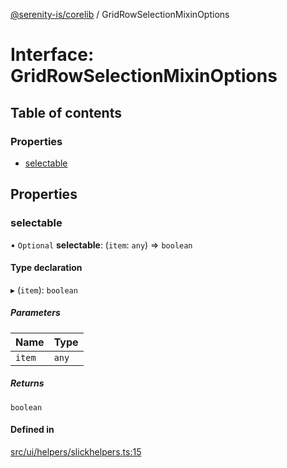 [@serenity-is/corelib](../README.md) / GridRowSelectionMixinOptions

# Interface: GridRowSelectionMixinOptions

## Table of contents

### Properties

- [selectable](GridRowSelectionMixinOptions.md#selectable)

## Properties

### selectable

• `Optional` **selectable**: (`item`: `any`) => `boolean`

#### Type declaration

▸ (`item`): `boolean`

##### Parameters

| Name | Type |
| :------ | :------ |
| `item` | `any` |

##### Returns

`boolean`

#### Defined in

[src/ui/helpers/slickhelpers.ts:15](https://github.com/serenity-is/serenity/blob/master/packages/corelib/src/ui/helpers/slickhelpers.ts#L15)
